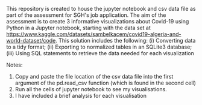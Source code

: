 This repository is created to house the jupyter notebook and csv data file as part of the assessment for SGH's job application.
The aim of the assessment is to create 3 informative visualizations about Covid-19 using Python in a Jupyter notebook, starting with the data set at https://www.kaggle.com/datasets/sambelkacem/covid19-algeria-and-world-dataset/code.
This solution includes the following:
(i) Converting data to a tidy format;
(ii) Exporting to normalized tables in an SQLite3 database;
(iii) Using SQL statements to retrieve the data needed for each visualization 

Notes:
1) Copy and paste the file location of the csv data file into the first argument of the pd.read_csv function (which is found in the second cell)
2) Run all the cells of jupyter notebook to see my visualisations.
3) I have included a brief analysis for each visualisation
